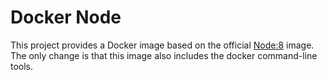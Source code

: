 # Docker Node

This project provides a Docker image based on the official 
[Node:8](https://github.com/nodejs/docker-node) image. The only change 
is that this image also includes the docker command-line tools.

